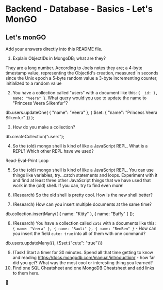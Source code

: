 # Backend - Database - Basics - Let's MonGO

## Let's monGO

Add your answers directly into this README file.

1. Explain ObjectIDs in MongoDB; what are they?

They are a long number.
According to Joels notes they are; a 4-byte timestamp value, representing the ObjectId's creation, measured in seconds since the Unix epoch a 5-byte random value a 3-byte incrementing counter, initialized to a random value

2. You have a collection called "users" with a document like this: `{ _id: 1, name: "Veera" }`. What query would you use to update the name to "Princess Veera Silkenfur"?

db.users.updateOne(
{ "name": "Veera" },
{ $set: { "name": "Princess Veera Silkenfur" }}
);

3. How do you make a collection?

db.createCollection("users");

4. So the (old) mongo shell is kind of like a JavaScript REPL. What is a REPL? Which other REPL have we used?

Read-Eval-Print Loop

5. So the (old) mongo shell is kind of like a JavaScript REPL. You can use things like variables, try...catch statements and loops. Experiment with it and find at least three other JavaScript things that we have used that work in the (old) shell. If you can, try to find even more!

6. (Research) So the old shell is pretty cool. How is the new shell better?

7. (Research) How can you insert multiple documents at the same time?

db.collection.insertMany([
{ name: "Kitty" },
{ name: "Buffy" }
]);

8. (Research) You have a collection called `cats` with a documents like this: `{ name: "Veera" }, { name: "Rauli" }, { name: "BenBen" }` - How can you insert the field `cute: true` into all of them with one command?

db.users.updateMany({}, {$set:{"cute": "true"}})

9. (Task) Start a timer for 30 minutes. Spend all that time getting to know and reading https://docs.mongodb.com/manual/introduction/ - how far did you get? What was the most cool or interesting thing you learned?
10. Find one SQL Cheatsheet and one MongoDB Cheatsheet and add links to them here.

🌿
